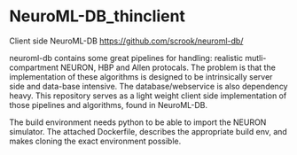 # NeuroML-DB_thinclient
Client side NeuroML-DB
https://github.com/scrook/neuroml-db/

neuroml-db contains some great pipelines for handling: realistic mutli-compartment NEURON, HBP and Allen protocals. The problem is that the implementation of these algorithms is designed to be intrinsically server side and data-base intensive. The database/webservice is also dependency heavy. This repository serves as a light weight client side implementation of those pipelines and algorithms, found in NeuroML-DB.

The build environment needs python to be able to import the NEURON simulator. The attached Dockerfile, describes the appropriate build env, and makes cloning the exact environment possible. 
